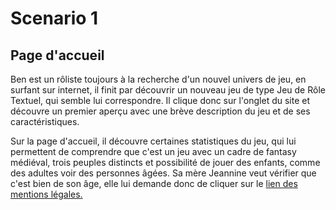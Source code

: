 # Scenario 1

## Page d'accueil

Ben est un rôliste toujours à la recherche d'un nouvel univers de jeu, en surfant sur internet, il finit par découvrir un nouveau jeu de type Jeu de Rôle Textuel, qui semble lui correspondre.
Il clique donc sur l'onglet du site et découvre un premier aperçu avec une brève description du jeu et de ses caractéristiques.

Sur la page d'accueil, il découvre certaines statistiques du jeu, qui lui permettent de comprendre que c'est un jeu avec un cadre de fantasy médiéval, trois peuples distincts et possibilité de jouer des enfants, comme des adultes voir des personnes âgées.
Sa mère Jeannine veut vérifier que c'est bien de son âge, elle lui demande donc de cliquer sur le [lien des mentions légales.](./legalMentions.scenario.md)
